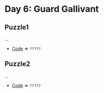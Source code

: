 # Day 6: Guard Gallivant

## Puzzle1
...

* [Code](./puzzle1.py) => `?????`

## Puzzle2
...

* [Code](./puzzle2.py) => `?????`
